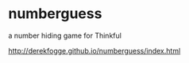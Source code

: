 numberguess
===========

a number hiding game for Thinkful

http://derekfogge.github.io/numberguess/index.html
